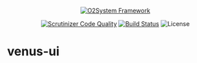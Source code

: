 
<div align="center" markdown="1">

[![O2System Framework](http://o2system.id/assets/img/logo/logo-white-200px.png?logo)](http://o2system.id)
</div>

<div align="center" markdown="1">

[![Scrutinizer Code Quality](https://scrutinizer-ci.com/g/o2system/venus-multipurpose/badges/quality-score.png?b=master)](https://scrutinizer-ci.com/g/o2system/venus-multipurpose/?branch=master)
[![Build Status](https://scrutinizer-ci.com/g/o2system/venus-multipurpose/badges/build.png?b=master)](https://scrutinizer-ci.com/g/o2system/venus-multipurpose/build-status/master)
![License](https://img.shields.io/github/license/o2system/venus-multipurpose.svg)

</div>

# venus-ui